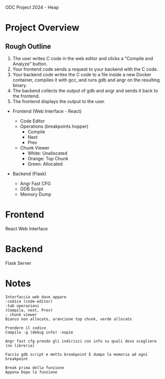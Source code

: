 ODC Project 2024 - Heap

# Project Overview

## Rough Outline
1. The user writes C code in the web editor and clicks a "Compile and Analyze" button.
2. Your frontend code sends a request to your backend with the C code.
3. Your backend code writes the C code to a file inside a new Docker container, compiles it with gcc, and runs gdb and angr on the resulting binary.
4. The backend collects the output of gdb and angr and sends it back to the frontend.
5. The frontend displays the output to the user.

- Frontend (Web Interface - React)
    - Code Editor
    - Operations (breakpoints hopper)
        - Compile
        - Next
        - Prev
    - Chunk Viewer 
        - White: Unallocated
        - Orange: Top Chunk
        - Green: Allocated

- Backend (Flask)
    - Angr Fast CFG
    - GDB Script
    - Memory Dump

# Frontend

React Web Interface

# Backend

Flask Server

# Notes
```notes
Interfaccia web dove appare
-codice (code-editor)
-tab operazioni
(Compila, next, Prev)
- chunk viewer
Bianco non allocato, arancione top chunk, verde allocato

Prendere il codice
Compilo -g (debug info) -nopie

Angr fast cfg prendo gli indirizzi con info su quali devo scegliere (no libreria)

Faccio gdb script e metto breakpoint E dumpo la memoria ad ogni breakpoint

Break prima della funzione
Appena Dopo la funzione
```